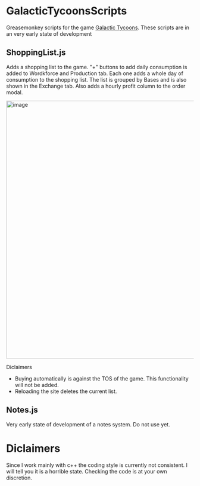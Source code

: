 # GalacticTycoonsScripts
Greasemonkey scripts for the game [Galactic Tycoons](galactictycoons.com). These scripts are in an very early state of development

## ShoppingList.js
Adds a shopping list to the game. "+" buttons to add daily consumption is added to Wordkforce and Production tab. Each one adds a whole day of consumption to the shopping list.
The list is grouped by Bases and is also shown in the Exchange tab. 
Also adds a hourly profit column to the order modal.

<img width="1328" height="692" alt="image" src="https://github.com/user-attachments/assets/9c8f084d-24af-4da5-9e01-9f0e06ddc9f7" />

Diclaimers
- Buying automatically is against the TOS of the game. This functionality will not be added.
- Reloading the site deletes the current list.

## Notes.js
Very early state of development of a notes system. Do not use yet.

# Diclaimers
Since I work mainly with c++ the coding style is currently not consistent. I will tell you it is a horrible state. Checking the code is at your own discretion.
